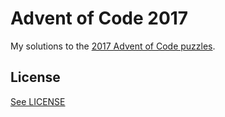 # Advent of Code 2017

My solutions to the [2017 Advent of Code puzzles](https://adventofcode.com/2017).

## License

[See LICENSE](LICENSE)
